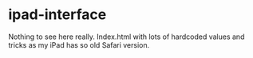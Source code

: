# ipad-interface

Nothing to see here really. Index.html with lots of hardcoded values and tricks as my iPad has so old Safari version.

